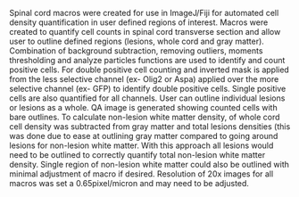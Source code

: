 Spinal cord macros were created for use in ImageJ/Fiji for automated cell density quantification in user defined regions of interest.
Macros were created to quantify cell counts in spinal cord transverse section and allow user to outline defined regions (lesions, whole cord and gray matter).
Combination of background subtraction, removing outliers, moments thresholding and analyze particles functions are used to identify and count positive cells.
For double positive cell counting and inverted mask is applied from the less selective channel (ex- Olig2 or Aspa) applied over the more selective channel (ex- GFP) to identify double positive cells.
Single positive cells are also quantified for all channels.
User can outline individual lesions or lesions as a whole.
QA image is generated showing counted cells with bare outlines.
To calculate non-lesion white matter density, of whole cord cell density was subtracted from gray matter and total lesions densities (this was done due to ease at outlining gray matter compared to going around lesions for non-lesion white matter.
With this approach all lesions would need to be outlined to correctly quantify total non-lesion white matter density.
Single region of non-lesion white matter could also be outlined with minimal adjustment of macro if desired.
Resolution of 20x images for all macros was set a 0.65pixel/micron and may need to be adjusted.
